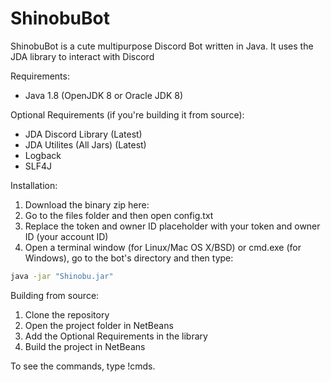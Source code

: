 # ShinobuBot

ShinobuBot is a cute multipurpose Discord Bot written in Java. It uses the JDA library to interact with Discord

Requirements:
- Java 1.8 (OpenJDK 8 or Oracle JDK 8)

Optional Requirements (if you're building it from source): 
- JDA Discord Library (Latest)
- JDA Utilites (All Jars) (Latest)
- Logback
- SLF4J

Installation:
1. Download the binary zip here:
2. Go to the files folder and then open config.txt
3. Replace the token and owner ID placeholder with your token and owner ID (your account ID)
4. Open a terminal window (for Linux/Mac OS X/BSD) or cmd.exe (for Windows), go to the bot's directory and then type:
```sh
java -jar "Shinobu.jar"
```

Building from source:
1. Clone the repository
2. Open the project folder in NetBeans
3. Add the Optional Requirements in the library
4. Build the project in NetBeans

To see the commands, type !cmds.
